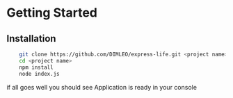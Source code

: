 # Getting Started

## Installation

```bash
    git clone https://github.com/DIMLEO/express-life.git <project name>
    cd <project name>
    npm install
	node index.js
```

if all goes well you should see
Application is ready in your console